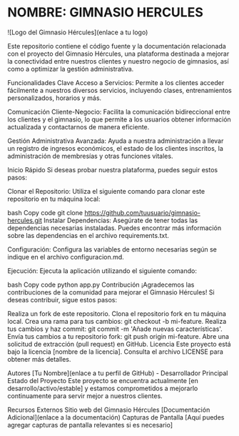 # NOMBRE: GIMNASIO HERCULES

![Logo del Gimnasio Hércules](enlace a tu logo)

Este repositorio contiene el código fuente y la documentación relacionada con el proyecto del Gimnasio Hércules, una plataforma destinada a mejorar la conectividad entre nuestros clientes y nuestro negocio de gimnasios, así como a optimizar la gestión administrativa.

Funcionalidades Clave
Acceso a Servicios: Permite a los clientes acceder fácilmente a nuestros diversos servicios, incluyendo clases, entrenamientos personalizados, horarios y más.

Comunicación Cliente-Negocio: Facilita la comunicación bidireccional entre los clientes y el gimnasio, lo que permite a los usuarios obtener información actualizada y contactarnos de manera eficiente.

Gestión Administrativa Avanzada: Ayuda a nuestra administración a llevar un registro de ingresos económicos, el estado de los clientes inscritos, la administración de membresías y otras funciones vitales.

Inicio Rápido
Si deseas probar nuestra plataforma, puedes seguir estos pasos:

Clonar el Repositorio: Utiliza el siguiente comando para clonar este repositorio en tu máquina local:

bash
Copy code
git clone https://github.com/tuusuario/gimnasio-hercules.git
Instalar Dependencias: Asegúrate de tener todas las dependencias necesarias instaladas. Puedes encontrar más información sobre las dependencias en el archivo requirements.txt.

Configuración: Configura las variables de entorno necesarias según se indique en el archivo configuracion.md.

Ejecución: Ejecuta la aplicación utilizando el siguiente comando:

bash
Copy code
python app.py
Contribución
¡Agradecemos las contribuciones de la comunidad para mejorar el Gimnasio Hércules! Si deseas contribuir, sigue estos pasos:

Realiza un fork de este repositorio.
Clona el repositorio fork en tu máquina local.
Crea una rama para tus cambios: git checkout -b mi-feature.
Realiza tus cambios y haz commit: git commit -m 'Añade nuevas características'.
Envía tus cambios a tu repositorio fork: git push origin mi-feature.
Abre una solicitud de extracción (pull request) en GitHub.
Licencia
Este proyecto está bajo la licencia [nombre de la licencia]. Consulta el archivo LICENSE para obtener más detalles.

Autores
[Tu Nombre](enlace a tu perfil de GitHub) - Desarrollador Principal
Estado del Proyecto
Este proyecto se encuentra actualmente [en desarrollo/activo/estable] y estamos comprometidos a mejorarlo continuamente para servir mejor a nuestros clientes.

Recursos Externos
Sitio web del Gimnasio Hércules
[Documentación Adicional](enlace a la documentación)
Capturas de Pantalla
[Aquí puedes agregar capturas de pantalla relevantes si es necesario]



